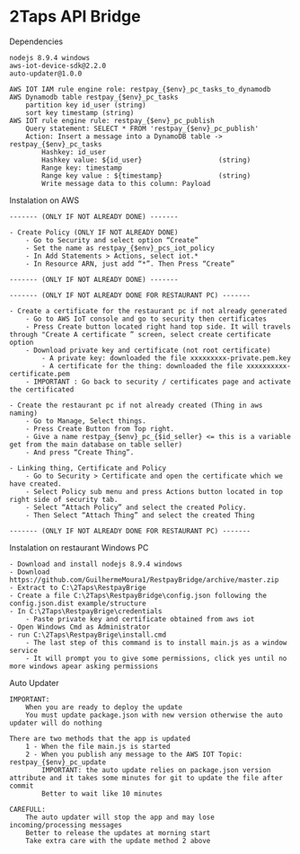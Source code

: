 # 2Taps API Bridge
Dependencies

    nodejs 8.9.4 windows
    aws-iot-device-sdk@2.2.0
    auto-updater@1.0.0

    AWS IOT IAM rule engine role: restpay_{$env}_pc_tasks_to_dynamodb
    AWS Dynamodb table restpay_{$env}_pc_tasks
        partition key id_user (string)
        sort key timestamp (string)
    AWS IOT rule engine rule: restpay_{$env}_pc_publish
        Query statement: SELECT * FROM 'restpay_{$env}_pc_publish'
        Action: Insert a message into a DynamoDB table -> restpay_{$env}_pc_tasks
            Hashkey: id_user
            Hashkey value: ${id_user}                   (string)
            Range key: timestamp
            Range key value : ${timestamp}              (string)
            Write message data to this column: Payload
    

Instalation on AWS

    ------- (ONLY IF NOT ALREADY DONE) ------- 

    - Create Policy (ONLY IF NOT ALREADY DONE)
        - Go to Security and select option “Create”
        - Set the name as restpay_{$env}_pcs_iot_policy
        - In Add Statements > Actions, select iot.*
        - In Resource ARN, just add “*”. Then Press “Create”

    ------- (ONLY IF NOT ALREADY DONE) ------- 

    ------- (ONLY IF NOT ALREADY DONE FOR RESTAURANT PC) ------- 

    - Create a certificate for the restaurant pc if not already generated
        - Go to AWS IoT console and go to security then certificates 
        - Press Create button located right hand top side. It will travels through "Create A certificate ” screen, select create certificate option
        - Download private key and certificate (not root certificate)
            - A private key: downloaded the file xxxxxxxxx-private.pem.key
            - A certificate for the thing: downloaded the file xxxxxxxxxx-certificate.pem
        - IMPORTANT : Go back to security / certificates page and activate the certificated

    - Create the restaurant pc if not already created (Thing in aws naming)
        - Go to Manage, Select things. 
        - Press Create Button from Top right. 
        - Give a name restpay_{$env}_pc_{$id_seller} <= this is a variable get from the main database on table seller)
        - And press “Create Thing”. 

    - Linking thing, Certificate and Policy
        - Go to Security > Certificate and open the certificate which we have created. 
        - Select Policy sub menu and press Actions button located in top right side of security tab. 
        - Select “Attach Policy” and select the created Policy. 
        - Then Select “Attach Thing” and select the created Thing

    ------- (ONLY IF NOT ALREADY DONE FOR RESTAURANT PC) ------- 

Instalation on restaurant Windows PC

    - Download and install nodejs 8.9.4 windows
    - Download https://github.com/GuilhermeMoura1/RestpayBridge/archive/master.zip
    - Extract to C:\2Taps\RestpayBrige
    - Create a file C:\2Taps\RestpayBridge\config.json following the config.json.dist example/structure
    - In C:\2Taps\RestpayBrige\credentials
        - Paste private key and certificate obtained from aws iot
    - Open Windows Cmd as Administrator
    - run C:\2Taps\RestpayBrige\install.cmd
        - The last step of this command is to install main.js as a window service
        - It will prompt you to give some permissions, click yes until no more windows apear asking permissions

Auto Updater

    IMPORTANT: 
        When you are ready to deploy the update
        You must update package.json with new version otherwise the auto updater will do nothing

    There are two methods that the app is updated
        1 - When the file main.js is started
        2 - When you publish any message to the AWS IOT Topic: restpay_{$env}_pc_update
            IMPORTANT: the auto update relies on package.json version attribute and it takes some minutes for git to update the file after commit
            Better to wait like 10 minutes
            
    CAREFULL: 
        The auto updater will stop the app and may lose incoming/processing messages
        Better to release the updates at morning start
        Take extra care with the update method 2 above